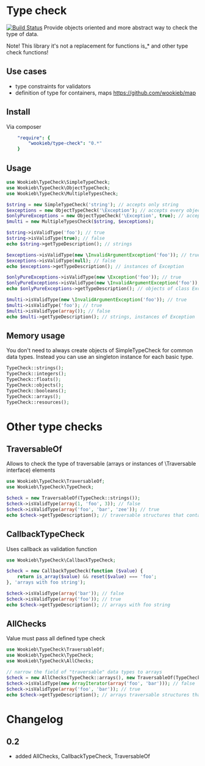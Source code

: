 # Type check

[![Build Status](https://travis-ci.org/wookieb/type-check.png?branch=master)](https://travis-ci.org/wookieb/type-check)
Provide objects oriented and more abstract way to check the type of data.

Note! This library it's not a replacement for functions is_* and other type check functions!

## Use cases
 * type constraints for validators
 * definition of type for containers, maps https://github.com/wookieb/map

## Install
Via composer
```yaml
    "require": {
        "wookieb/type-check": "0.*"
    }
```

## Usage

```php
use Wookieb\TypeCheck\SimpleTypeCheck;
use Wookieb\TypeCheck\ObjectTypeCheck;
use Wookieb\TypeCheck\MultipleTypesCheck;

$string = new SimpleTypeCheck('string'); // accepts only string
$exceptions = new ObjectTypeCheck('\Exception'); // accepts every object that is instance of \Exception
$onlyPureExceptions = new ObjectTypeCheck('\Exception', true); // accepts only \Exception objects (not children)
$multi = new MultipleTypesCheck($string, $exceptions);

$string->isValidType('foo'); // true
$string->isValidType(true); // false
echo $string->getTypeDescription(); // strings

$exceptions->isValidType(new \InvalidArgumentException('foo')); // true
$exceptions->isValidType(null); // false
echo $exceptions->getTypeDescription(); // instances of Exception

$onlyPureExceptions->isValidType(new \Exception('foo')); // true
$onlyPureExceptions->isValidType(new \InvalidArgumentException('foo')); // false
echo $onlyPureExceptions->getTypeDescription(); // objects of class Exception

$multi->isValidType(new \InvalidArgumentException('foo')); // true
$multi->isValidType('foo'); // true
$multi->isValidType(array()); // false
echo $multi->getTypeDescription(); // strings, instances of Exception
```

## Memory usage

You don't need to always create objects of SimpleTypeCheck for common data types.
Instead you can use an singleton instance for each basic type.

```php
TypeCheck::strings();
TypeCheck::integers();
TypeCheck::floats();
TypeCheck::objects();
TypeCheck::booleans();
TypeCheck::arrays();
TypeCheck::resources();
```

# Other type checks

## TraversableOf
Allows to check the type of traversable (arrays or instances of \Traversable interface) elements

```php
use Wookieb\TypeCheck\TraversableOf;
use Wookieb\TypeCheck\TypeCheck;

$check = new TraversableOf(TypeCheck::strings());
$check->isValidType(array(1, 'foo', 3)); // false
$check->isValidType(array('foo', 'bar', 'zee')); // true
echo $check->getTypeDescription(); // traversable structures that contains strings
```

## CallbackTypeCheck
Uses callback as validation function

```php
use Wookieb\TypeCheck\CallbackTypeCheck;

$check = new CallbackTypeCheck(function ($value) {
    return is_array($value) && reset($value) === 'foo';
}, 'arrays with foo string');

$check->isValidType(array('bar')); // false
$check->isValidType(array('foo')); // true
echo $check->getTypeDescription(); // arrays with foo string
```

## AllChecks
Value must pass all defined type check

```php
use Wookieb\TypeCheck\TraversableOf;
use Wookieb\TypeCheck\TypeCheck;
use Wookieb\TypeCheck\AllChecks;

// narrow the field of "traversable" data types to arrays
$check = new AllChecks(TypeCheck::arrays(), new TraversableOf(TypeCheck::strings()));
$check->isValidType(new ArrayIterator(array('foo', 'bar'))); // false
$check->isValidType(array('foo', 'bar')); // true
echo $check->getTypeDescription(); // arrays traversable structures that contains strings
```

# Changelog

## 0.2
* added AllChecks, CallbackTypeCheck, TraversableOf

